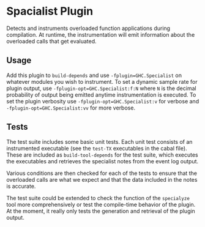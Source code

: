 # Spacialist Plugin

Detects and instruments overloaded function applications during compilation. At
runtime, the instrumentation will emit information about the overloaded calls
that get evaluated.

## Usage

Add this plugin to `build-depends` and use `-fplugin=GHC.Specialist` on whatever
modules you wish to instrument. To set a dynamic sample rate for plugin output,
use `-fplugin-opt=GHC.Specialist:f:N` where `N` is the decimal probability of
output being emitted anytime instrumentation is executed. To set the plugin
verbosity use `-fplugin-opt=GHC.Specialist:v` for verbose and
`-fplugin-opt=GHC.Specialist:vv` for more verbose.

## Tests

The test suite includes some basic unit tests. Each unit test consists of an
instrumented executable (see the `test-TX` executables in the cabal file). These
are included as `build-tool-depends` for the test suite, which executes the
executables and retrieves the specialist notes from the event log output.

Various conditions are then checked for each of the tests to ensure that the
overloaded calls are what we expect and that the data included in the notes is
accurate.

The test suite could be extended to check the function of the `specialyze` tool
more comprehensively or test the compile-time behavior of the plugin. At the
moment, it really only tests the generation and retrieval of the plugin output.
